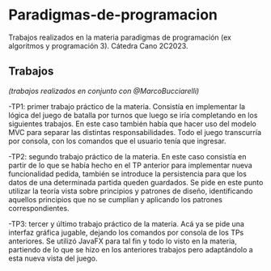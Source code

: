 # Paradigmas-de-programacion
Trabajos realizados en la materia paradigmas de programación (ex algoritmos y programación 3). Cátedra Cano 2C2023.

## Trabajos

_(trabajos realizados en conjunto con @MarcoBucciarelli)_

-TP1: primer trabajo práctico de la materia. Consistía en implementar la lógica del juego de batalla por turnos que luego se iría completando en los siguientes trabajos. En este caso también había que hacer uso del modelo MVC para separar las distintas responsabilidades. Todo el juego transcurría por consola, con los comandos que el usuario tenía que ingresar.

-TP2: segundo trabajo práctico de la materia. En este caso consistía en partir de lo que se había hecho en el TP anterior para implementar nueva funcionalidad pedida, también se introduce la persistencia para que los datos de una determinada partida queden guardados. Se pide en este punto utilizar la teoría vista sobre principios y patrones de diseño, identificando aquellos principios que no se cumplían y aplicando los patrones correspondientes.

-TP3: tercer y último trabajo práctico de la materia. Acá ya se pide una interfaz gráfica jugable, dejando los comandos por consola de los TPs anteriores. Se utilizó JavaFX para tal fin y todo lo visto en la materia, partiendo de lo que se hizo en los anteriores trabajos pero adaptándolo a esta nueva vista del juego.


